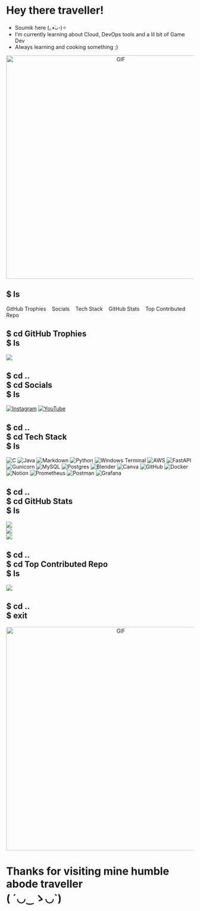 # Hey there traveller!
- Soumik here (⁠｡⁠•̀⁠ᴗ⁠-⁠)⁠✧
- I’m currently learning about Cloud, DevOps tools and a lil bit of Game Dev
- Always learning and cooking something ;)

<p align="center">
  <img src="https://imgs.search.brave.com/kpJZ9ACaIiGU63l-Qr9WWjJBUc0fHrCFRvlf9erASvA/rs:fit:860:0:0:0/g:ce/aHR0cHM6Ly9tZWRp/YTMuZ2lwaHkuY29t/L21lZGlhL0pxbXVw/dVRWWllhUVg1czA5/NC8yMDAuZ2lmP2Np/ZD03OTBiNzYxMWJi/c3N5bWpvbTJ5Yndh/MWlvZjRvODE1eWJq/cGNwYm5jczRvMnV0/dnImZXA9djFfZ2lm/c19zZWFyY2gmcmlk/PTIwMC5naWYmY3Q9/Zw.gif" 
       alt="GIF" width="600">
</p>

## $ ls
<p>GitHub Trophies&nbsp&nbsp&nbsp&nbspSocials&nbsp&nbsp&nbsp&nbspTech Stack&nbsp&nbsp&nbsp&nbspGitHub Stats&nbsp&nbsp&nbsp&nbspTop Contributed Repo</p>

## $ cd GitHub Trophies<br>$ ls
![](https://github-profile-trophy.vercel.app/?username=soumiksutradhar&theme=noctis_minimus&no-frame=true&no-bg=true&margin-w=4)

## $ cd ..<br>$ cd Socials<br>$ ls
[![Instagram](https://img.shields.io/badge/Instagram-%23E4405F.svg?logo=Instagram&logoColor=white)](https://instagram.com/dopester03) [![YouTube](https://img.shields.io/badge/YouTube-%23FF0000.svg?logo=YouTube&logoColor=white)](https://youtube.com/@http://www.youtube.com/@CavemanCoding) 

## $ cd ..<br>$ cd Tech Stack<br>$ ls
![C](https://img.shields.io/badge/c-%2300599C.svg?style=plastic&logo=c&logoColor=white) ![Java](https://img.shields.io/badge/java-%23ED8B00.svg?style=plastic&logo=openjdk&logoColor=white) ![Markdown](https://img.shields.io/badge/markdown-%23000000.svg?style=plastic&logo=markdown&logoColor=white) ![Python](https://img.shields.io/badge/python-3670A0?style=plastic&logo=python&logoColor=ffdd54) ![Windows Terminal](https://img.shields.io/badge/Windows%20Terminal-%234D4D4D.svg?style=plastic&logo=windows-terminal&logoColor=white) ![AWS](https://img.shields.io/badge/AWS-%23FF9900.svg?style=plastic&logo=amazon-aws&logoColor=white) ![FastAPI](https://img.shields.io/badge/FastAPI-005571?style=plastic&logo=fastapi) ![Gunicorn](https://img.shields.io/badge/gunicorn-%298729.svg?style=plastic&logo=gunicorn&logoColor=white) ![MySQL](https://img.shields.io/badge/mysql-4479A1.svg?style=plastic&logo=mysql&logoColor=white) ![Postgres](https://img.shields.io/badge/postgres-%23316192.svg?style=plastic&logo=postgresql&logoColor=white) ![Blender](https://img.shields.io/badge/blender-%23F5792A.svg?style=plastic&logo=blender&logoColor=white) ![Canva](https://img.shields.io/badge/Canva-%2300C4CC.svg?style=plastic&logo=Canva&logoColor=white) ![GitHub](https://img.shields.io/badge/github-%23121011.svg?style=plastic&logo=github&logoColor=white) ![Docker](https://img.shields.io/badge/docker-%230db7ed.svg?style=plastic&logo=docker&logoColor=white) ![Notion](https://img.shields.io/badge/Notion-%23000000.svg?style=plastic&logo=notion&logoColor=white) ![Prometheus](https://img.shields.io/badge/Prometheus-E6522C?style=plastic&logo=Prometheus&logoColor=white) ![Postman](https://img.shields.io/badge/Postman-FF6C37?style=plastic&logo=postman&logoColor=white) ![Grafana](https://img.shields.io/badge/grafana-%23F46800.svg?style=plastic&logo=grafana&logoColor=white)

## $ cd ..<br>$ cd GitHub Stats<br>$ ls
![](https://github-readme-stats.vercel.app/api?username=soumiksutradhar&theme=vision-friendly-dark&hide_border=false&include_all_commits=false&count_private=false)<br/>
![](https://github-readme-streak-stats.herokuapp.com/?user=soumiksutradhar&theme=vision-friendly-dark&hide_border=false)<br/>
![](https://github-readme-stats.vercel.app/api/top-langs/?username=soumiksutradhar&theme=vision-friendly-dark&hide_border=false&include_all_commits=false&count_private=false&layout=compact)

## $ cd ..<br>$ cd Top Contributed Repo<br>$ ls
![](https://github-contributor-stats.vercel.app/api?username=soumiksutradhar&limit=5&theme=noctis_minimus&combine_all_yearly_contributions=true)

## $ cd ..<br>$ exit

<p align="center">
  <img src="https://imgs.search.brave.com/qmUb6m9Z-KkI35k2l51JUkxU1ePjSuXIg78psPznTV4/rs:fit:860:0:0:0/g:ce/aHR0cHM6Ly9tZWRp/YTQuZ2lwaHkuY29t/L21lZGlhL3YxLlky/bGtQVGM1TUdJM05q/RXhjbWg0TldRNGFY/WTBiMmd5YXpJeGF6/azRiakU1ZGpVd05t/SjRlWEYxYm1sa1pX/WnlPR3g2ZENabGNE/MTJNVjluYVdaelgz/TmxZWEpqYUNaamRE/MW4vbGtjZVhORHc0/QWdyeWZyd3o4L2dp/cGh5LmdpZg.gif" 
       alt="GIF" width="600">
</p>

# Thanks for visiting mine humble abode traveller<br>(⁠ ⁠´⁠◡⁠‿⁠ゝ⁠◡⁠`⁠)

